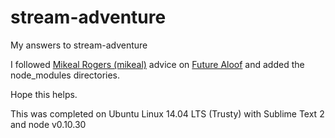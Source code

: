 stream-adventure
================

My answers to stream-adventure

I followed [Mikeal Rogers (mikeal)](https://github.com/mikeal) advice on [Future Aloof](http://www.futurealoof.com/posts/nodemodules-in-git.html) and added the node_modules directories.

Hope this helps.

This was completed on Ubuntu Linux 14.04 LTS (Trusty) with Sublime Text 2 and node v0.10.30